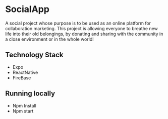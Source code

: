 # SocialApp
A social project whose purpose is to be used as an online platform for collaboration marketing. This project is allowing everyone to breathe new life into their old belongings, by donating and sharing with the community in a close environment or in the whole world!

## Technology Stack
- Expo
- ReactNative
- FireBase

## Running locally
- Npm Install
- Npm start
